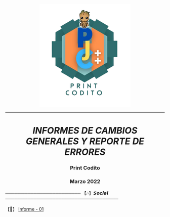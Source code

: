  <p align="center">
   <img src="img/logo-print-codito.png">
</p>

----------------------------------------------------------------

_**<p><h1 align="center">INFORMES DE CAMBIOS GENERALES Y REPORTE DE ERRORES</h1></p>**_

<p><h3 align="center">Print Codito</h3></p>
<p><h3 align="center">Marzo 2022</h3></p>


──────────────────────── 【🎶】𝙎𝙤𝙘𝙞𝙖𝙡  ────────────────────────────────────

【📝】 [Informe - 01](https://github.com/WSirrisW/Informes-Print-Codito/blob/main/informe01.md)



